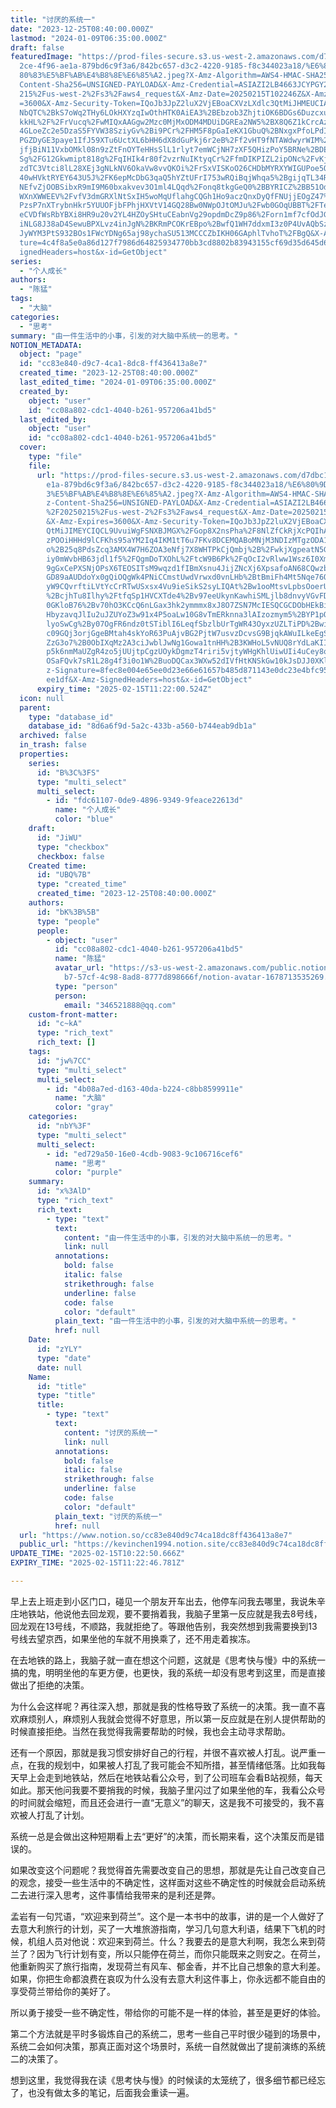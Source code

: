 ```yaml
---
title: "讨厌的系统一"
date: "2023-12-25T08:40:00.000Z"
lastmod: "2024-01-09T06:35:00.000Z"
draft: false
featuredImage: "https://prod-files-secure.s3.us-west-2.amazonaws.com/d7dbc101-8\
  2ce-4f96-ae1a-879bd6c9f3a6/842bc657-d3c2-4220-9185-f8c344023a18/%E6%80%9D%E8%\
  80%83%E5%BF%AB%E4%B8%8E%E6%85%A2.jpeg?X-Amz-Algorithm=AWS4-HMAC-SHA256&X-Amz-\
  Content-Sha256=UNSIGNED-PAYLOAD&X-Amz-Credential=ASIAZI2LB4663JCYPGY2%2F20250\
  215%2Fus-west-2%2Fs3%2Faws4_request&X-Amz-Date=20250215T102246Z&X-Amz-Expires\
  =3600&X-Amz-Security-Token=IQoJb3JpZ2luX2VjEBoaCXVzLXdlc3QtMiJHMEUCIA4Kf8rDiY\
  NbQTC%2BkS7oWq2THy6LOkHXYzqIwOthHTK0AiEA3%2BEbzob3ZhjtiOK6BDGs6Duzcxu6Zw%2Bx5\
  kkHL%2F%2FrVucq%2FwMIQxAAGgw2Mzc0MjMxODM4MDUiDGREa2NW5%2BX8Q6Z1kCrcAzU1ur9zWZ\
  4GLoeZc2e5DzaS5FYVW38SziyGv%2Bi9PCr%2FHM5F8pGaIeKX1GbuQ%2BNxgxPfoLPdIpSQ20ujh\
  PGZDyGE3paye1IfJ59XTu6UctXL6bHH6dX8dGuPkj6r2eB%2Ff2vHT9fNTAWdwyrWIM%2BaVKWMyH\
  jfjBiN11VxbOMkl08n9zZtFnOYTeHHsSlL1rlyt7emWCjNH7zXF5QHizPoY5BRNe%2BDE8cQGgsUY\
  Sg%2FG12Gkwmipt818g%2FqIHIk4r80f2vzrNuIKtyqCr%2FfmDIKPIZL2ipONc%2FvKjDBIubJhl\
  zdTC3Vtci8lL28XEj3gNLkNV6OkaVw8vvQKOi%2FrSxVISKoO26CHDbMYRXYWIGUPoe5QatneaZeq\
  40wHVktRYEY643U5J%2FK6epMcDbG3qaQ5hYZtUFrI753wRQiBqjWhqa5%2BgijqTL34RiHOp6jj5\
  NEfvZjOOBSibxR9mI9M60bxakvev3O1ml4LQqd%2Fonq8tkgGeQ0%2BBYRICZ%2BB51OdkgdHOTaU\
  WXnXWWEEV%2FvfV3dmGRXlNtSxIH5woMqUflahgCQGh1Ho9aczQnxDyQfFNUjjEOgZ47%2B%2BMDN\
  PzsP7nXTrybnHkr5YUUOFjbFPhjHXVtV14GQ28Bw0NWpOJtOMJu%2Fwb0GOqUBBT%2FTefQU1Dzg1\
  eCVDfWsRbYBXi8HR9u20v2YL4HZOySHtuCEabnVg29opdmDcZ9p86%2Forn1mf7cfOdJGo%2BR9gd\
  iNLG8J38aD4SewuBPXLvz4inJgN%2BKRmPCOKrEBpo%2BwfQ1WH7ddxmI3z0P4UvAQbSzN%2FGLib\
  JyWYM3PtS932BOs1FWcYDNg65aj98ychaSU513MCCCZbIKH06GAphlTvhoT%2FBgQ&X-Amz-Signa\
  ture=4c4f8a5e0a86d127f7986d64825934770bb3cd8802b83943155cf69d35d645d6&X-Amz-S\
  ignedHeaders=host&x-id=GetObject"
series:
  - "个人成长"
authors:
  - "陈猛"
tags:
  - "大脑"
categories:
  - "思考"
summary: "由一件生活中的小事，引发的对大脑中系统一的思考。"
NOTION_METADATA:
  object: "page"
  id: "cc83e840-d9c7-4ca1-8dc8-ff436413a8e7"
  created_time: "2023-12-25T08:40:00.000Z"
  last_edited_time: "2024-01-09T06:35:00.000Z"
  created_by:
    object: "user"
    id: "cc08a802-cdc1-4040-b261-957206a41bd5"
  last_edited_by:
    object: "user"
    id: "cc08a802-cdc1-4040-b261-957206a41bd5"
  cover:
    type: "file"
    file:
      url: "https://prod-files-secure.s3.us-west-2.amazonaws.com/d7dbc101-82ce-4f96-a\
        e1a-879bd6c9f3a6/842bc657-d3c2-4220-9185-f8c344023a18/%E6%80%9D%E8%80%8\
        3%E5%BF%AB%E4%B8%8E%E6%85%A2.jpeg?X-Amz-Algorithm=AWS4-HMAC-SHA256&X-Am\
        z-Content-Sha256=UNSIGNED-PAYLOAD&X-Amz-Credential=ASIAZI2LB466SKEPL5YT\
        %2F20250215%2Fus-west-2%2Fs3%2Faws4_request&X-Amz-Date=20250215T102200Z\
        &X-Amz-Expires=3600&X-Amz-Security-Token=IQoJb3JpZ2luX2VjEBoaCXVzLXdlc3\
        QtMiJIMEYCIQCL9UvuiWgFSNXBJMGX%2FGop8X2nsPha%2F8NlZfCkRjXcPQIhAMN0Xfjn7\
        zPOOiHHHd9lCFKhs95aYM2Iq4IKM1tT6u7FKv8DCEMQABoMNjM3NDIzMTgzODA1IgwvJwZs\
        o%2B25q8PdsZcq3AMX4W7H6ZOA3eNfj7X8WHTPkCjQmbj%2B%2FwkjXgpeatN5GUdKUew1c\
        iy0mWvbHB63jdl1f5%2FQgmDoTXOhL%2FtcW9B6Pk%2FqOcI2vRlww1Wsz6I0XmRMwsh9W6\
        9gGxCePXSNjOPsX6TEOSITsM9wqzd1fIBmXsnu4JijZNcXj6XpsafoAN68CQwzbQpM141um\
        GD89aAUDdoYx0gQiOQgWk4PNiCCmstUwdVrwxd0vnLHb%2BtBmiFh4Mt5Nqe76O6l2GmEKN\
        yW9CQvrftiLVtYcCrRTwUSxsx4Vu9ieSikS2syLIQAt%2Bw1ooMtsvLpbsOoerUbaa7b4MZ\
        %2BcjhTu8Ilhy%2FtfqSp1HVCXTde4%2Bv97eeUkynKawhiSMLjlb8dnvyVGvFDiikef26P\
        0GKloB76%2Bv70hO3KCcQ6nLGax3hk2ymmmx8xJ8O7ZSN7McIESQCGCDObHEkBiy8AHcPNF\
        HbyzavqJlIu2uJZUYoZ3w91x4P5oaLw10G8vTmERknna3lAIzozmym5%2BYP1pOv2%2FyYo\
        lyoSwCg%2By07OgFR6ndz0tSTiblI6LeqfSbzlbUrTgWR43OyxzUZLTiPD%2BwizdaowuYa\
        c09GQj3orjGgeBMtah4skYoR63PuAjvBG2PjtW7usvzDcvsG9BjqkAWuILkeEgShz60PAk6\
        ZzG3o7%2B0ObIXqMz2A3ciJwblJwNg1Gowa1tnHH%2B3KWHoL5vNUQ8rYdLaKIINrlqqyAw\
        p5k6nmMaUZgR4zo5jUUjtpCgzUOykDgmzT4riri5vjtyWHgKhlUiwUIi4uCey8oxvcmwnIi\
        OSaFQvk7sR1L28g4f3i0o1W%2BuoDQCax3WXw52dIVfHtKNSkGw10kJsDJJ0XKljJq&X-Am\
        z-Signature=8fec8e004e65ee0d23e66e61657b485d871143e0dc23e4bfc9525d923a1\
        ee1df&X-Amz-SignedHeaders=host&x-id=GetObject"
      expiry_time: "2025-02-15T11:22:00.524Z"
  icon: null
  parent:
    type: "database_id"
    database_id: "8d6a6f9d-5a2c-433b-a560-b744eab9db1a"
  archived: false
  in_trash: false
  properties:
    series:
      id: "B%3C%3FS"
      type: "multi_select"
      multi_select:
        - id: "fdc61107-0de9-4896-9349-9feace22613d"
          name: "个人成长"
          color: "blue"
    draft:
      id: "JiWU"
      type: "checkbox"
      checkbox: false
    Created time:
      id: "UBQ%7B"
      type: "created_time"
      created_time: "2023-12-25T08:40:00.000Z"
    authors:
      id: "bK%3B%5B"
      type: "people"
      people:
        - object: "user"
          id: "cc08a802-cdc1-4040-b261-957206a41bd5"
          name: "陈猛"
          avatar_url: "https://s3-us-west-2.amazonaws.com/public.notion-static.com/775523\
            b7-57cf-4c98-8ad8-8777d898666f/notion-avatar-1678713535269.png"
          type: "person"
          person:
            email: "346521888@qq.com"
    custom-front-matter:
      id: "c~kA"
      type: "rich_text"
      rich_text: []
    tags:
      id: "jw%7CC"
      type: "multi_select"
      multi_select:
        - id: "4b08a7ed-d163-40da-b224-c8bb8599911e"
          name: "大脑"
          color: "gray"
    categories:
      id: "nbY%3F"
      type: "multi_select"
      multi_select:
        - id: "ed729a50-16e0-4cdb-9083-9c106716cef6"
          name: "思考"
          color: "purple"
    summary:
      id: "x%3AlD"
      type: "rich_text"
      rich_text:
        - type: "text"
          text:
            content: "由一件生活中的小事，引发的对大脑中系统一的思考。"
            link: null
          annotations:
            bold: false
            italic: false
            strikethrough: false
            underline: false
            code: false
            color: "default"
          plain_text: "由一件生活中的小事，引发的对大脑中系统一的思考。"
          href: null
    Date:
      id: "zYLY"
      type: "date"
      date: null
    Name:
      id: "title"
      type: "title"
      title:
        - type: "text"
          text:
            content: "讨厌的系统一"
            link: null
          annotations:
            bold: false
            italic: false
            strikethrough: false
            underline: false
            code: false
            color: "default"
          plain_text: "讨厌的系统一"
          href: null
  url: "https://www.notion.so/cc83e840d9c74ca18dc8ff436413a8e7"
  public_url: "https://kevinchen1994.notion.site/cc83e840d9c74ca18dc8ff436413a8e7"
UPDATE_TIME: "2025-02-15T10:22:50.666Z"
EXPIRY_TIME: "2025-02-15T11:22:46.781Z"

---
```

<link rel="stylesheet" href="https://cdn.jsdelivr.net/npm/katex@0.16.2/dist/katex.min.css" integrity="sha384-bYdxxUwYipFNohQlHt0bjN/LCpueqWz13HufFEV1SUatKs1cm4L6fFgCi1jT643X" crossorigin="anonymous">


早上去上班走到小区门口，碰见一个朋友开车出去，他停车问我去哪里，我说朱辛庄地铁站，他说他去回龙观，要不要捎着我，我脑子里第一反应就是我去8号线，回龙观在13号线，不顺路，我就拒绝了。等跟他告别，我突然想到我需要换到13号线去望京西，如果坐他的车就不用换乘了，还不用走着挨冻。


在去地铁的路上，我脑子就一直在想这个问题，这就是《思考快与慢》中的系统一搞的鬼，明明坐他的车更方便，也更快，我的系统一却没有思考到这里，而是直接做出了拒绝的决策。


为什么会这样呢？再往深入想，那就是我的性格导致了系统一的决策。我一直不喜欢麻烦别人，麻烦别人我就会觉得不好意思，所以第一反应就是在别人提供帮助的时候直接拒绝。当然在我觉得我需要帮助的时候，我也会主动寻求帮助。


还有一个原因，那就是我习惯安排好自己的行程，并很不喜欢被人打乱。说严重一点，在我的规划中，如果被人打乱了我可能会不知所措，甚至情绪低落。比如我每天早上会走到地铁站，然后在地铁站看公众号，到了公司班车会看B站视频，每天如此。那天他问我要不要捎我的时候，我脑子里闪过了如果坐他的车，我看公众号的时间就会缩短，而且还会进行一直“无意义”的聊天，这是我不可接受的，我不喜欢被人打乱了计划。


系统一总是会做出这种短期看上去“更好”的决策，而长期来看，这个决策反而是错误的。


如果改变这个问题呢？我觉得首先需要改变自己的思想，那就是先让自己改变自己的观念，接受一些生活中的不确定性，这样面对这些不确定性的时候就会启动系统二去进行深入思考，这件事情给我带来的是利还是弊。


孟岩有一句咒语，“欢迎来到荷兰”。这个是一本书中的故事，讲的是一个人做好了去意大利旅行的计划，买了一大堆旅游指南，学习几句意大利语，结果下飞机的时候，机组人员对他说：欢迎来到荷兰。什么？我要去的是意大利啊，我怎么来到荷兰了？因为飞行计划有变，所以只能停在荷兰，而你只能既来之则安之。在荷兰，他重新购买了旅行指南，发现荷兰有风车、郁金香，并不比自己想象的意大利差。如果，你把生命都浪费在哀叹为什么没有去意大利这件事上，你永远都不能自由的享受荷兰带给你的美好了。


所以勇于接受一些不确定性，带给你的可能不是一样的体验，甚至是更好的体验。


第二个方法就是平时多锻炼自己的系统二，思考一些自己平时很少碰到的场景中，系统二会如何决策，那真正面对这个场景时，系统一自然就做出了提前演练的系统二的决策了。


想到这里，我觉得我在读《思考快与慢》的时候读的太笼统了，很多细节都已经忘了，也没有做太多的笔记，后面我会重读一遍。

